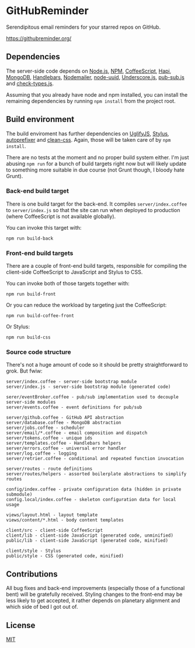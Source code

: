 # GitHubReminder

Serendipitous email reminders
for your starred repos on GitHub.

https://githubreminder.org/

## Dependencies

The server-side code
depends on
[Node.js][node],
[NPM],
[CoffeeScript],
[Hapi],
[MongoDB],
[Handlebars],
[Nodemailer],
[node-uuid][uuid],
[Underscore.js][underscore],
[pub-sub.js][pubsub] and
[check-types.js][checktypes].

Assuming that you already have
node and npm installed,
you can install the remaining dependencies
by running `npm install`
from the project root.

## Build environment

The build enviroment
has further dependencies on
[UglifyJS],
[Stylus],
[autoprefixer] and
[clean-css].
Again, those will be taken care of
by `npm install`.

There are no tests at the moment
and no proper build system either.
I'm just abusing `npm run`
for a bunch of build targets right now
but will likely update to something
more suitable in due course
(not Grunt though,
I bloody hate Grunt).

### Back-end build target

There is one build target
for the back-end.
It compiles `server/index.coffee`
to `server/index.js`
so that the site can run
when deployed to production
(where CoffeeScript is not available globally).

You can invoke this target with:

```
npm run build-back
```

### Front-end build targets

There are a couple of front-end build targets,
responsible for compiling
the client-side CoffeeScript to JavaScript
and Stylus to CSS.

You can invoke both of those targets together with:

```
npm run build-front
```

Or you can reduce the workload
by targeting just the CoffeeScript:

```
npm run build-coffee-front
```

Or Stylus:

```
npm run build-css
```

### Source code structure

There's not a huge amount of code
so it should be pretty straightforward to grok.
But fwiw:

```
server/index.coffee - server-side bootstrap module
server/index.js - server-side bootstrap module (generated code)

serer/eventBroker.coffee - pub/sub implementation used to decouple server-side modules
server/events.coffee - event definitions for pub/sub

server/github.coffee - GitHub API abstraction
server/database.coffee - MongoDB abstraction
server/jobs.coffee - scheduler
server/email/*.coffee - email composition and dispatch
server/tokens.coffee - unique ids
server/templates.coffee - Handlebars helpers
server/errors.coffee - universal error handler
server/log.coffee - logging
server/retrier.coffee - conditional and repeated function invocation

server/routes - route definitions
server/routes/helpers - assorted boilerplate abstractions to simplify routes

config/index.coffee - private configuration data (hidden in private submodule)
config.local/index.coffee - skeleton configuration data for local usage

views/layout.html - layout template
views/content/*.html - body content templates

client/src - client-side CoffeeScript
client/lib - client-side JavaScript (generated code, unminified)
public/lib - client-side JavaScript (generated code, minified)

client/style - Stylus
public/style - CSS (generated code, minified)
```

## Contributions

All bug fixes
and back-end improvements
(especially those of a functional bent)
will be gratefully received.
Styling changes to the front-end
may be less likely to get accepted,
it rather depends on planetary alignment
and which side of bed I got out of.

## License

[MIT][license]

[node]: http://nodejs.org/
[npm]: https://npmjs.org/
[coffeescript]: http://coffeescript.org/
[hapi]: http://spumko.github.io/
[mongodb]: http://www.mongodb.org/
[handlebars]: http://handlebarsjs.com/
[nodemailer]: https://github.com/andris9/Nodemailer
[uuid]: https://github.com/shtylman/node-uuid
[underscore]: http://underscorejs.org/
[pubsub]: https://github.com/philbooth/pub-sub.js
[checktypes]: https://github.com/philbooth/check-types.js
[uglifyjs]: https://github.com/mishoo/UglifyJS
[stylus]: http://learnboost.github.io/stylus
[autoprefixer]: https://github.com/ai/autoprefixer
[clean-css]: https://github.com/GoalSmashers/clean-css
[license]: https://github.com/philbooth/GitHubReminder/blob/master/COPYING

